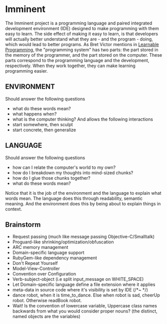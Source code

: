 # Imminent #

The Imminent project is a programming language and paired integrated development environment (IDE) designed to make programming with them easy to learn. The side effect of making it easy to learn, is that developers will actually better understand what they are - and the program - doing, which would lead to better programs. As Bret Victor mentions in [Learnable Programming](http://worrydream.com/LearnableProgramming/?utm_source=statuscode&utm_medium=email), the "programming system" has two parts: the part stored in the memory of the programmer, and the part stored on the computer. These parts correspond to the programming language and the development, respectively. When they work together, they can make learning programming easier.

## ENVIRONMENT ##
Should answer the following questions
* what do these words mean?
* what happens when?
* what is the computer thinking?
And allows the following interactions
* start somewhere, then sculpt
* start concrete, then generalize

## LANGUAGE ##
Should answer the following questions
* how can I relate the computer's world to my own?
* how do I breakdown my thoughts into mind-sized chunks?
* how do I glue those chunks together?
* what do these words mean?

Notice that it is the job of the environment and the language to explain what words mean. The language does this through readability, semantic meaning. And the environment does this by being about to explain things in context.

## Brainstorm ##
* Request passing (much like message passing Objective-C/Smalltalk)
* Proguard-like shrinking/optimization/obfuscation
* ARC memory management
* Domain-specific language support
* RubyGem-like dependency management
* Don't Repeat Yourself  
* Model-View-Controller
* Convention over Configuration
* Verb-subject-object (i.e split input_message on WHITE_SPACE)
* Let Domain-specific language define a file extension where it applies
* meta-data in source code where it's visibility is set by IDE (/*~ */)
* dance robot, when it is time_to_dance. Else when robot is sad, cheerUp robot. Otherwise readBook robot.
* Wait! Is the convention of lowercase variable, Uppercase class names backwards from what you would consider proper nouns? (the distinct, named objects are the variables)

